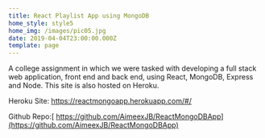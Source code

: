 ```yaml
---
title: React Playlist App using MongoDB
home_style: style5
home_img: /images/pic05.jpg
date: 2019-04-04T23:00:00.000Z
template: page
---
```

A college assignment in which we were tasked with developing a full stack web application, front end and back end, using React, MongoDB, Express and Node. This site is also hosted on Heroku.

Heroku Site: <https://reactmongoapp.herokuapp.com/#/>

Github Repo:[ https://github.com/AimeexJB/ReactMongoDBApp](https://github.com/AimeexJB/ReactMongoDBApp)
